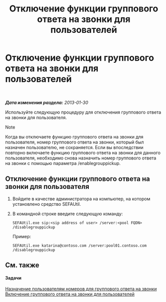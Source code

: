 ﻿---
title: Отключение функции группового ответа на звонки для пользователей
TOCTitle: Отключение функции группового ответа на звонки для пользователей
ms:assetid: 91b06f9e-2840-45a2-bbb3-6a29179b9a9f
ms:mtpsurl: https://technet.microsoft.com/ru-ru/library/JJ945638(v=OCS.15)
ms:contentKeyID: 52058285
ms.date: 05/19/2016
mtps_version: v=OCS.15
ms.translationtype: HT
---

# Отключение функции группового ответа на звонки для пользователей

 

_**Дата изменения раздела:** 2013-01-30_

Используйте следующую процедуру для отключения группового ответа на звонки для пользователя.

> [!NOTE]  
> Когда вы отключаете функцию группового ответа на звонки для пользователя, номер группового ответа на звонки, который был назначен пользователю, не сохраняется. Если вы впоследствии повторно включаете функцию группового ответа на звонки для данного пользователя, необходимо снова назначить номер группового ответа на звонки с помощью параметра /enablegrouppickup.

## Отключение функции группового ответа на звонки для пользователя

1.  Войдите в качестве администратора на компьютер, на котором установлено средство SEFAUtil.

2.  В командной строке введите следующую команду:
    
        SEFAUtil.exe sip:<sip address of user> /server:<pool FQDN> /disablegrouppickup
    
    Пример:
    
        SEFAUtil.exe katarina@contoso.com /server:pool01.contoso.com /disablegrouppickup

## См. также

#### Задачи

[Назначение пользователям номеров для группового ответа на звонки](lync-server-2013-assign-group-call-pickup-numbers-to-users.md)  
[Включение группового ответа на звонки для пользователей](lync-server-2013-enable-group-call-pickup-for-users.md)


